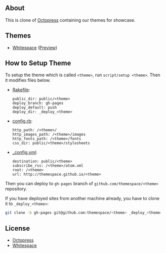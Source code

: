 ## About

This is clone of [Octopress][] containing our themes for showcase.

[Octopress]: https://github.com/imathis/octopress

## Themes

- [Whitespace][] ([Preview](http://themespace.github.io/whitespace/))

[Whitespace]: https://github.com/lucaslew/whitespace

## How to Setup Theme

To setup the theme which is called `<theme>`, run `script/setup <theme>`. Then it modifies files below.

- [Rakefile](Rakefile):
    ```
    public_dir: public/<theme>
    deploy_branch: gh-pages
    deploy_default: push
    deploy_dir: _deploy_<theme>
    ```

- [config.rb](config.rb):
    ```
    http_path: /<theme>/
    http_images_path: /<theme>/images
    http_fonts_path: /<theme>/fonts
    css_dir: public/<theme>/stylesheets
    ```

- [_config.yml](_config.yml):
    ```
    destination: public/<theme>
    subscribe_rss: /<theme>/atom.xml
    root: /<theme>
    url: http://themespace.github.io/<theme>
    ```

Then you can deploy to `gh-pages` branch of `github.com/themespace/<theme>` repository.

If you have deployed sites from another machine already, you have to clone it to `_deploy_<theme>`:

``` sh
git clone -b gh-pages git@github.com:themespace/<theme> _deploy_<theme>
```

## License

- [Octopress](https://github.com/imathis/octopress#license)
- [Whitespace](https://github.com/lucaslew/whitespace#license)
